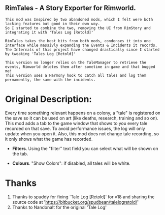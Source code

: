 
## RimTales - A Story Exporter for Rimworld. 

    This mod was Inspired by two abandoned mods, which I felt were both lacking features but good in their own way.
    So I started to combine the two, removing the UI from RimStory and integrating it with 'Tales Log [Retold]'

    RimTales takes the best bits from both mods, condenses it into one interface while massivly expanding the Events & Incidents it records.
    The Internals of this project have changed drastically since I started by tweaking 'Tales Log [Retold]'

    This version no longer relies on the TaleManager to retrieve the events, Rimworld deletes them after sometime in-game and that bugged me!
    This version uses a Harmony hook to catch all tales and log them permamently, the same with the incidents.

# Original Description:
Every time something relevant happens on a colony, a "tale" is registered on the save so it can be used on art (like deaths, research, training and so on).
This mod adds a tab to the game window that shows to you every tale recorded on that save.
To avoid performance issues, the log will only update when you open it.
Also, this mod does not change tale recording, so it only shows what the game has recorded.

* __Filters__. Using the "filter" text field you can select what will be shown on the tab.

* __Colours__. "Show Colors": if disabled, all tales will be white.


# Thanks
1. Thanks to spuddy for fixing 'Tale Log [Retold]' for v18 and sharing the source code at 'https://bitbucket.org/spudbean/talelogretold/'
2. Thanks to Nandonalt for the original 'Tale Log'
